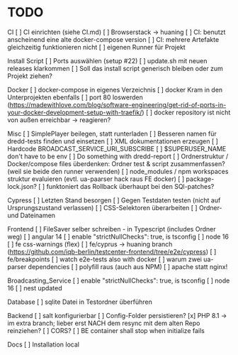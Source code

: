# TODO
CI
[ ] CI einrichten (siehe CI.md)
[ ] Browserstack -> huaning
[ ] CI: benutzt anscheinend eine alte docker-compose version
[ ] CI: mehrere Artefakte gleichzeitig funktionieren nicht
[ ] eigenen Runner für Projekt

Install Script
[ ] Ports auswählen (setup #22)
[ ] update.sh mit neuen releases klarkommen
[ ] Soll das install script generisch bleiben oder zum Projekt ziehen?


Docker
[ ] docker-compose in eigenes Verzeichnis
[ ] docker Kram in den Unterprojekten ebenfalls
[ ] port 80 loswerden (https://madewithlove.com/blog/software-engineering/get-rid-of-ports-in-your-docker-development-setup-with-traefik/)
[ ] docker repository ist nicht von außen erreichbar -> reagieren?


Misc
[ ] SimplePlayer beilegen, statt runterladen
[ ] Besseren namen für dredd-tests finden und einsetzen
[ ] XML dokumentationen erzeugen
[ ] Hardcode BROADCAST_SERVICE_URI_SUBSCRIBE
[ ] $SUPERUSER_NAME don't have to be env
[ ] Do something with dredd-report
[ ] Ordnerstruktur / Docker/compose files überdenken: Ordner test & script zusammenfassen? (weil sie beide den runner verwenden)
[ ] node_modules / npm workspaces struktur evaluieren (evtl. ua-paarser hack raus FE docker)
[ ] package-lock.json?
[ ] funktoniert das Rollback überhaupt bei den SQl-patches?

Cypress
[ ] Letzten Stand besorgen
[ ] Gegen Testdaten testen (nicht auf Ursprungszustand verlassen)
[ ] CSS-Selektoren überarbeiten
[ ] Ordner- und Dateinamen 


Frontend
[ ] FileSaver selber schreiben - in Typescript (includes Ordner weg)
[ ] angular 14
[ ] enable "strictNullChecks": true, is tsconfig
[ ] node 16
[ ] fe css-warnings (flex)
[ ] fe/cyprus -> huaning branch (https://github.com/iqb-berlin/testcenter-frontend/tree/e2e/cypress)
[ ] fe/breakpoints
[ ] watch e2e-tests also with docker
[ ] warum zwei ua-parser dependencies
[ ] polyfill raus (auch aus NPM)
[ ] apache statt nginx!

Broadcasting_Service
[ ] enable "strictNullChecks": true, is tsconfig
[ ] node 16
[ ] nest updated


Database
[ ] sqlite Datei in Testordner überführen


Backend
[ ] salt konfigurierbar
[ ] Config-Folder persistieren?
[x] PHP 8.1 -> im extra branch; lieber erst NACH dem resync mit dem alten Repo reinziehen?
[ ] CORS?
[ ] BE container shall stop when initialize fails


Docs
[ ] Installation local